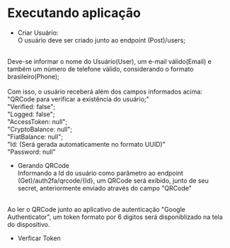 # Executando aplicação
- Criar Usuário: <br>
O usuário deve ser criado junto ao endpoint (Post)/users; <br>
<br>
Deve-se informar o nome do Usuário(User), um e-mail válido(Email) e também um número de telefone válido, considerando o formato brasileiro(Phone); <br>
<br>
Com isso, o usuário receberá além dos campos informados acima: <br>
"QRCode para verificar a existência do usuário;" <br>
"Verified: false"; <br>
"Logged: false"; <br>
"AccessToken: null"; <br>
"CryptoBalance: null"; <br>
"FiatBalance: null"; <br>
"Id: (Será gerada automaticamente no formato UUID)"<br>
"Password: null"<br>

- Gerando QRCode <br>
Informando a Id do usuário como parâmetro ao endpoint (Get)/auth2fa/qrcode/{Id}, um QRCode será exibido, junto de seu secret, anteriormente enviado através do campo "QRCode" <br>
<br>
Ao ler o QRCode junto ao aplicativo de autenticação "Google Authenticator", um token formato por 6 digitos será disponiblizado na tela do dispositivo. <br>

- Verficar Token